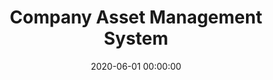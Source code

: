 ---
layout: inner
position: right
title: 'Company Asset Management System'
lead_text: 'A system to manage registered assets of the company and captures its inspection reports. I designed the solutions and developed the web CMS and API Service.'
tags: ['MySQL', 'PHP, Yii 2', 'Rest API', 'HTML, CSS', 'JS, jQuery']
featured_image: ['/img/posts/pjb-aset-min.png']
date: 2020-06-01 00:00:00
categories: ['Solution, Web, API']
project_link: ''
button_icon: ''
button_text: ''
order: 25
visible: 1
company: 'Freelance'
---